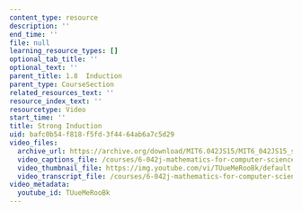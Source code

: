 ```yaml
---
content_type: resource
description: ''
end_time: ''
file: null
learning_resource_types: []
optional_tab_title: ''
optional_text: ''
parent_title: 1.8  Induction
parent_type: CourseSection
related_resources_text: ''
resource_index_text: ''
resourcetype: Video
start_time: ''
title: Strong Induction
uid: bafc0b54-f818-f5fd-3f44-64ab6a7c5d29
video_files:
  archive_url: https://archive.org/download/MIT6.042JS15/MIT6_042JS15_stronginduction_ipod.mp4
  video_captions_file: /courses/6-042j-mathematics-for-computer-science-spring-2015/7e45993fe1d258eb929a41131c141f08_TUueMeRooBk.vtt
  video_thumbnail_file: https://img.youtube.com/vi/TUueMeRooBk/default.jpg
  video_transcript_file: /courses/6-042j-mathematics-for-computer-science-spring-2015/11a3535d15f5925da0c4cf83dfe36721_TUueMeRooBk.pdf
video_metadata:
  youtube_id: TUueMeRooBk
---
```

